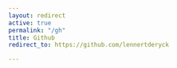 ```yaml
---
layout: redirect
active: true
permalink: "/gh"
title: Github
redirect_to: https://github.com/lennertderyck

---
```

